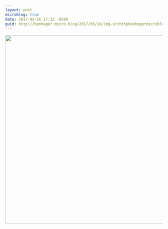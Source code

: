 ```yaml
---
layout: post
microblog: true
date: 2017-05-16 17:32 -0500
guid: http://benhager.micro.blog/2017/05/16/img-srchttpbenhagermicrobloguploadsaffefjpg-width.html
---
```

<img src="http://benhager.micro.blog/uploads/2017/7af11fef58.jpg" width="600" height="600" style="height: auto" />
